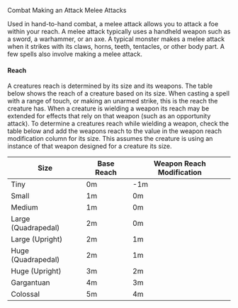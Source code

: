 Combat
Making an Attack
Melee Attacks
<p>
  Used in hand-to-hand combat, a melee attack allows you to attack a foe within your reach. A melee attack typically uses a handheld weapon such as a sword, a warhammer, or an axe. A typical monster makes a melee attack when it strikes with its claws, horns, teeth, tentacles, or other body part. A few spells also involve making a melee attack.
</p>
<h4>Reach</h4>
<p>
  A creatures reach is determined by its size and its weapons. The table below shows the reach of a creature based on its size. When casting a spell with a range of touch, or making an unarmed strike, this is the reach the creature has. When a creature is wielding a weapon its reach may be extended for effects that rely on that weapon (such as an opportunity attack). To determine a creatures reach while wielding a weapon, check the table below and add the weapons reach to the value in the weapon reach modification column for its size. This assumes the creature is using an instance of that weapon designed for a creature its size.
</p>

<table>
  <thead>
    <tr><th>Size</th><th>Base Reach</th><th>Weapon Reach Modification</th></tr>
  </thead>
  <tbody>
    <tr><td>Tiny</td><td>0m</td><td>-1m</td></tr>
    <tr><td>Small</td><td>1m</td><td>0m</td></tr>
    <tr><td>Medium</td><td>1m</td><td>0m</td></tr>
    <tr><td>Large (Quadrapedal)</td><td>2m</td><td>0m</td></tr>
    <tr><td>Large (Upright)</td><td>2m</td><td>1m</td></tr>
    <tr><td>Huge (Quadrapedal)</td><td>2m</td><td>1m</td></tr>
    <tr><td>Huge (Upright)</td><td>3m</td><td>2m</td></tr>
    <tr><td>Gargantuan</td><td>4m</td><td>3m</td></tr>
    <tr><td>Colossal</td><td>5m</td><td>4m</td></tr>
  </tbody>
</table>
